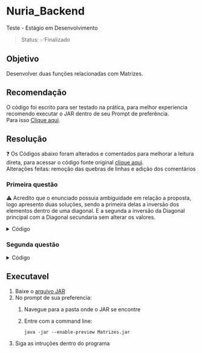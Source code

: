 # Nuria_Backend
Teste - Estágio em Desenvolvimento
>Status: ✅Finalizado

## Objetivo
Desenvolver duas funções relacionadas com Matrizes.

## Recomendação

O código foi escrito para ser testado na prática, para melhor experiencia recomendo executar o JAR dentro de seu Prompt de preferência. </br>
Para isso <a href="">Clique aqui</a>.

## Resolução

❓ Os Códigos abaixo foram alterados e comentados para melhorar a leitura direta, para acessar o código fonte original <a href="https://github.com/giovanifogarolli/Nuria_Backend/blob/main/src/Exercicio_Matriz.java">clique aqui</a>. </br>
    Alterações feitas: remoção das quebras de linhas e adição dos comentários

### Primeira questão

⚠️ Acredito que o enunciado possuia ambiguidade em relação a proposta, logo apresento duas soluções, sendo a primeira delas a inversão dos elementos dentro de uma diagonal. E a segunda a inversão da Diagonal principal com a Diagonal secundaria sem alterar os valores.

<details>
  <summary>Código</summary>
  
  ```java
    public void resoluçãoA(String[][] matriz){ //Recebe a Matriz criada através do programa
        String[][] n_matriz = new String[tamanho][tamanho]; //Cria uma nova matriz para ser alterada em relação a matriz original
        String[] DP = new String[tamanho]; //Cria uma variavel para armazenar a Diagonal Principal
        String[] DS = new String[tamanho]; //Cria uma variavel para armazenar a Diagonal Secundaria

        System.out.println("Resolução:");

        for(int l=0;l<tamanho;l++){
            for(int col=0;col<tamanho;col++){
                if (l == col) { // Checa valores da diagonal principal
                    DP[l] = matriz[l][col];
                    n_matriz[tamanho-l-1][tamanho-l-1] = matriz[l][col];
                }
                if(l+col == tamanho - 1){ // Checa valores da diagonal secundaria
                    DS[l] = matriz[l][col];
                    n_matriz[tamanho-l-1][tamanho-col-1] = matriz[l][col];
                }
                if(l != col && l+col != tamanho - 1){ // Checa os valores normais
                    n_matriz[l][col] = matriz[l][col];
                }
            }
        }

        System.out.println("Matriz original:"); // printa a Matriz original
        for(String n[]:matriz){
            for(String v:n){
                System.out.printf("%3s|", v);
            }
            System.out.println();
        }

        System.out.println("Matriz com valores invertidos:"); // printa a Matriz com os elementos invertidos
        for(String n[]:n_matriz){
            for(String v:n){
                System.out.printf("%3s|", v);
            }
            System.out.println();
        }

        for(int l=0;l<tamanho;l++){
            for(int col=0;col<tamanho;col++){
                if (l == col) {
                    n_matriz[l][col] = DS[l]; // inverte a diagonal principal com a secundaria
                }else if(l+col == tamanho - 1){ 
                    n_matriz[l][col] = DP[l]; // inverte a diagonal secundaria com a principal
                }
            }
        }

        System.out.println("Matriz com Diagonais trocadas:"); // printa a matriz com as diagonais trocadas
        for(String n[]:n_matriz){
            for(String v:n){
                System.out.printf("%3s|", v);
            }
            System.out.println();
        }
    }
```
</details>

### Segunda questão

<details>
  <summary>Código</summary>
  
  ```java
      public void resoluçãoB(int tA, int tB){ //Função da resolução
        int n = tA/tB;
        System.out.println("A Submatriz B pode ser encontrada " + n + " Vezes dentro da Matriz A");
    }

    public void m_tamanho(){ //Função que recebe os parametros para passar para a função
        int tamanhoA;
        int tamanhoB;
        int lA;
        int lB;
        int colA;
        int colB;

        // Recebe os valores da Matriz A e da Submatriz B

        System.out.println("Insira o numero de linhas da Matriz A: ");
        lA = Integer.parseInt(menu.nextLine());
        System.out.println("Insira o numero de colunas da Matriz A: ");
        colA = Integer.parseInt(menu.nextLine());

        System.out.println("Insira o numero de linhas da Submatriz B: ");
        lB = Integer.parseInt(menu.nextLine());
        System.out.println("Insira o numero de colunas da Submatriz B: ");
        colB = Integer.parseInt(menu.nextLine());

        // Monta o tamanho das duas

        tamanhoA = lA*colA;
        tamanhoB = lB*colB;

        // Testa se a Submatriz B é maior que a Matriz A
        
        while (tamanhoB>tamanhoA) {
            System.out.println("Submatriz B não pode ser maior que a Matriz A ");
            System.out.println("Insira o numero de linhas da Submatriz B: ");
            lB = Integer.parseInt(menu.nextLine());
            System.out.println("Insira o numero de colunas da Submatriz B: ");
            colB = Integer.parseInt(menu.nextLine());
            tamanhoB = lB*colB;
        }

        resoluçãoB(tamanhoA,tamanhoB); // Chama a função
    }
  ```
</details>

## Executavel

1. Baixe o <a href="https://github.com/giovanifogarolli/Nuria_Backend/blob/main/Matrizes.jar">arquivo JAR</a>
2. No prompt de sua preferencia:
    1. Navegue para a pasta onde o JAR se encontre
    2. Entre com a command line:

       ```
       java -jar --enable-preview Matrizes.jar
       ```
3. Siga as intruções dentro do programa
